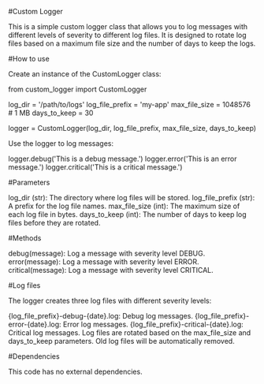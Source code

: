 #Custom Logger

This is a simple custom logger class that allows you to log messages with different levels of severity to different log files. It is designed to rotate log files based on a maximum file size and the number of days to keep the logs.

#How to use

Create an instance of the CustomLogger class:

from custom_logger import CustomLogger

log_dir = '/path/to/logs'
log_file_prefix = 'my-app'
max_file_size = 1048576 # 1 MB
days_to_keep = 30

logger = CustomLogger(log_dir, log_file_prefix, max_file_size, days_to_keep)

Use the logger to log messages:

logger.debug('This is a debug message.')
logger.error('This is an error message.')
logger.critical('This is a critical message.')

#Parameters

log_dir (str): The directory where log files will be stored.
log_file_prefix (str): A prefix for the log file names.
max_file_size (int): The maximum size of each log file in bytes.
days_to_keep (int): The number of days to keep log files before they are rotated.

#Methods

debug(message): Log a message with severity level DEBUG.
error(message): Log a message with severity level ERROR.
critical(message): Log a message with severity level CRITICAL.

#Log files

The logger creates three log files with different severity levels:

{log_file_prefix}-debug-{date}.log: Debug log messages.
{log_file_prefix}-error-{date}.log: Error log messages.
{log_file_prefix}-critical-{date}.log: Critical log messages.
Log files are rotated based on the max_file_size and days_to_keep parameters. Old log files will be automatically removed.

#Dependencies

This code has no external dependencies.
